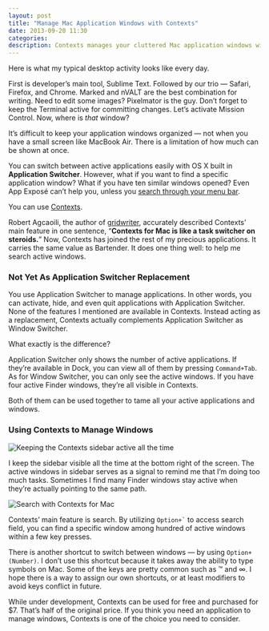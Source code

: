 ```yaml
---
layout: post
title: "Manage Mac Application Windows with Contexts"
date: 2013-09-20 11:30
categories: 
description: Contexts manages your cluttered Mac application windows with the powerful search feature. Use it together with Application Switcher to tame all windows.
---
```


Here is what my typical desktop activity looks like every day.

First is developer’s main tool, Sublime Text. Followed by our trio — Safari, Firefox, and Chrome. Marked and nVALT are the best combination for writing. Need to edit some images? Pixelmator is the guy. Don’t forget to keep the Terminal active for committing changes. Let’s activate Mission Control. Now, where is _that_ window?

It’s difficult to keep your application windows organized — not when you have a small screen like MacBook Air. There is a limitation of how much can be shown at once.

You can switch between active applications easily with OS X built in **Application Switcher**. However, what if you want to find a specific application window? What if you have ten similar windows opened? Even App Exposé can’t help you, unless you [search through your menu bar][1].

You can use [Contexts][2].

Robert Agcaoili, the author of [gridwriter][3], accurately described Contexts’ main feature in one sentence, “**Contexts for Mac is like a task switcher on steroids.**”  Now, Contexts has joined the rest of my precious applications. It carries the same value as Bartender. It does one thing well: to help me search active windows.

### Not Yet As Application Switcher Replacement
You use Application Switcher to manage applications. In other words, you can activate, hide, and even quit applications with Application Switcher. None of the features I mentioned are available in Contexts. Instead acting as a replacement, Contexts actually complements Application Switcher as Window Switcher.

What exactly is the difference?

Application Switcher only shows the number of active applications. If they’re available in Dock, you can view all of them by pressing `Command+Tab`. As for Window Switcher, you can only see the active windows. If you have four active Finder windows, they’re all visible in Contexts.

Both of them can be used together to tame all your active applications and windows.

### Using Contexts to Manage Windows

![ [Keeping the Contexts sidebar active all the time][] ](http://images.sayzlim.net/2013/09/contexts_search.jpg "Keeping the Contexts sidebar active all the time")

[Keeping the Contexts sidebar active all the time]: http://images.sayzlim.net/2013/09/contexts_search.jpg

I keep the sidebar visible all the time at the bottom right of the screen. The active windows in sidebar serves as a signal to remind me that I’m doing too much tasks. Sometimes I find many Finder windows stay active when they’re actually pointing to the same path.

![ [Search with Contexts for Mac][] ](http://images.sayzlim.net/2013/09/contexts_search.jpg "Search with Contexts for Mac")

[Search with Contexts for Mac]: http://images.sayzlim.net/2013/09/contexts_search.jpg

Contexts’ main feature is search. By utilizing <code>Option+`</code> to access search field, you can find a specific window among hundred of active windows within a few key presses.

There is another shortcut to switch between windows — by using `Option+(Number)`. I don’t use this shortcut because it takes away the ability to type symbols on Mac. Some of the keys are pretty common such as ™ and ∞. I hope there is a way to assign our own shortcuts, or at least modifiers to avoid keys conflict in future.

While under development, Contexts can be used for free and purchased for $7. That’s half of the original price. If you think you need an application to manage windows, Contexts is one of the choice you need to consider.

[1]: http://sayzlim.net/effective-menu-bar-search-workflow "sayzlim.net: Effective Menu Bar Search Workflow"
[2]: http://contextsformac.com/ "Contexts for Mac"
[3]: http://gridwriter.com/2013/09/12/contexts-for-mac/ "Contexts for Mac | gridwriter"